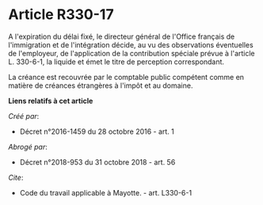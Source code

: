 # Article R330-17

A l'expiration du délai fixé, le directeur général de l'Office français de l'immigration et de l'intégration décide, au vu
des observations éventuelles de l'employeur, de l'application de la contribution spéciale prévue à l'article L. 330-6-1, la
liquide et émet le titre de perception correspondant. 

La créance est recouvrée par le comptable public compétent comme en matière de créances étrangères à l'impôt et au domaine.

**Liens relatifs à cet article**

_Créé par_:

  - Décret n°2016-1459 du 28 octobre 2016 - art. 1

_Abrogé par_:

  - Décret n°2018-953 du 31 octobre 2018 - art. 56

_Cite_:

  - Code du travail applicable à Mayotte. - art. L330-6-1
